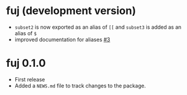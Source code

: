 # fuj (development version)

* `subset2` is now exported as an alias of `[[` and `subset3` is added as an alias of `$`
* improved documentation for aliases [#3](https://github.com/jmbarbone/fuj/issues/3)

# fuj 0.1.0

* First release
* Added a `NEWS.md` file to track changes to the package.
